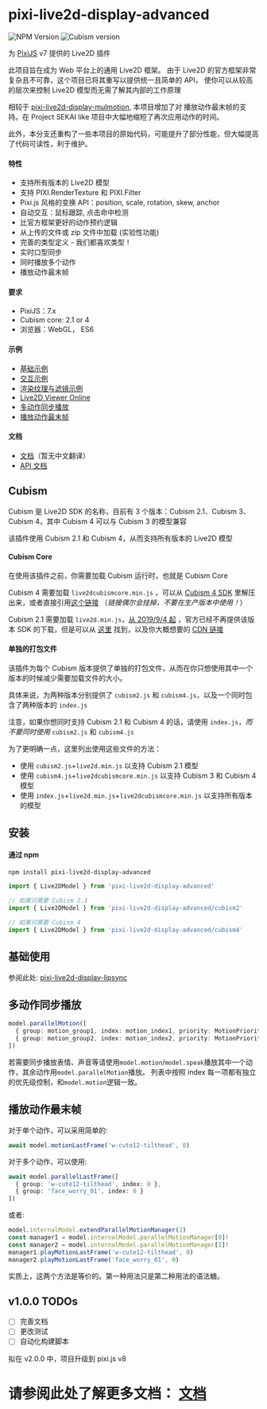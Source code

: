 # pixi-live2d-display-advanced

![NPM Version](https://img.shields.io/npm/v/pixi-live2d-display-advanced?style=flat-square&label=version)
![Cubism version](https://img.shields.io/badge/Cubism-2/3/4-ff69b4?style=flat-square)

为 [PixiJS](https://github.com/pixijs/pixi.js) v7 提供的 Live2D 插件

此项目旨在成为 Web 平台上的通用 Live2D 框架。
由于 Live2D 的官方框架非常复杂且不可靠，这个项目已将其重写以提供统一且简单的 API，
使你可以从较高的层次来控制 Live2D 模型而无需了解其内部的工作原理

相较于 [pixi-live2d-display-mulmotion](https://www.npmjs.com/package/pixi-live2d-display-mulmotion), 本项目增加了对
播放动作最末帧的支持。在 Project SEKAI like 项目中大幅地缩短了再次应用动作的时间。

此外，本分支还重构了一些本项目的原始代码，可能提升了部分性能，但大幅提高了代码可读性，利于维护。

#### 特性

- 支持所有版本的 Live2D 模型
- 支持 PIXI.RenderTexture 和 PIXI.Filter
- Pixi.js 风格的变换 API：position, scale, rotation, skew, anchor
- 自动交互：鼠标跟踪, 点击命中检测
- 比官方框架更好的动作预约逻辑
- 从上传的文件或 zip 文件中加载 (实验性功能)
- 完善的类型定义 - 我们都喜欢类型！
- 实时口型同步
- 同时播放多个动作
- 播放动作最末帧

#### 要求

- PixiJS：7.x
- Cubism core: 2.1 or 4
- 浏览器：WebGL， ES6

#### 示例

- [基础示例](https://codepen.io/guansss/pen/oNzoNoz/left?editors=1010)
- [交互示例](https://codepen.io/guansss/pen/KKgXBOP/left?editors=0010)
- [渲染纹理与滤镜示例](https://codepen.io/guansss/pen/qBaMNQV/left?editors=1010)
- [Live2D Viewer Online](https://guansss.github.io/live2d-viewer-web/)
- [多动作同步播放](#多动作同步播放)
- [播放动作最末帧](#播放动作最末帧)

#### 文档

- [文档](https://guansss.github.io/pixi-live2d-display)（暂无中文翻译）
- [API 文档](https://guansss.github.io/pixi-live2d-display/api/index.html)

## Cubism

Cubism 是 Live2D SDK 的名称，目前有 3 个版本：Cubism 2.1、Cubism 3、Cubism 4，其中 Cubism 4 可以与 Cubism 3 的模型兼容

该插件使用 Cubism 2.1 和 Cubism 4，从而支持所有版本的 Live2D 模型

#### Cubism Core

在使用该插件之前，你需要加载 Cubism 运行时，也就是 Cubism Core

Cubism 4 需要加载 `live2dcubismcore.min.js`
，可以从 [Cubism 4 SDK](https://www.live2d.com/download/cubism-sdk/download-web/)
里解压出来，或者直接引用[这个链接](https://cubism.live2d.com/sdk-web/cubismcore/live2dcubismcore.min.js)
（_链接偶尔会挂掉，不要在生产版本中使用！_）

Cubism 2.1 需要加载 `live2d.min.js`，[从 2019/9/4 起](https://help.live2d.com/en/other/other_20/)
，官方已经不再提供该版本 SDK 的下载，但是可以从 [这里](https://github.com/dylanNew/live2d/tree/master/webgl/Live2D/lib)
找到，以及你大概想要的 [CDN 链接](https://cdn.jsdelivr.net/gh/dylanNew/live2d/webgl/Live2D/lib/live2d.min.js)

#### 单独的打包文件

该插件为每个 Cubism 版本提供了单独的打包文件，从而在你只想使用其中一个版本的时候减少需要加载文件的大小。

具体来说，为两种版本分别提供了 `cubism2.js` 和 `cubism4.js`，以及一个同时包含了两种版本的 `index.js`

注意，如果你想同时支持 Cubism 2.1 和 Cubism 4 的话，请使用 `index.js`，_而不要同时使用_ `cubism2.js` 和 `cubism4.js`

为了更明确一点，这里列出使用这些文件的方法：

- 使用 `cubism2.js`+`live2d.min.js` 以支持 Cubism 2.1 模型
- 使用 `cubism4.js`+`live2dcubismcore.min.js` 以支持 Cubism 3 和 Cubism 4 模型
- 使用 `index.js`+`live2d.min.js`+`live2dcubismcore.min.js` 以支持所有版本的模型

## 安装

#### 通过 npm

```sh
npm install pixi-live2d-display-advanced
```

```js
import { Live2DModel } from 'pixi-live2d-display-advanced'

// 如果只需要 Cubism 2.1
import { Live2DModel } from 'pixi-live2d-display-advanced/cubism2'

// 如果只需要 Cubism 4
import { Live2DModel } from 'pixi-live2d-display-advanced/cubism4'
```

## 基础使用

参阅此处: [pixi-live2d-display-lipsync](https://github.com/RaSan147/pixi-live2d-display)

## 多动作同步播放

```ts
model.parallelMotion([
  { group: motion_group1, index: motion_index1, priority: MotionPriority.NORMAL },
  { group: motion_group2, index: motion_index2, priority: MotionPriority.NORMAL }
])
```

若需要同步播放表情、声音等请使用`model.motion`/`model.speak`播放其中一个动作，其余动作用`model.parallelMotion`播放。
列表中按照 index 每一项都有独立的优先级控制，和`model.motion`逻辑一致。

## 播放动作最末帧

对于单个动作，可以采用简单的:

```ts
await model.motionLastFrame('w-cute12-tilthead', 0)
```

对于多个动作，可以使用:

```ts
await model.parallelLastFrame([
  { group: 'w-cute12-tilthead', index: 0 },
  { group: 'face_worry_01', index: 0 }
])
```

或者:

```ts
model.internalModel.extendParallelMotionManager(2)
const manager1 = model.internalModel.parallelMotionManager[0]!
const manager2 = model.internalModel.parallelMotionManager[1]!
manager1.playMotionLastFrame('w-cute12-tilthead', 0)
manager2.playMotionLastFrame('face_worry_01', 0)
```

实质上，这两个方法是等价的。第一种用法只是第二种用法的语法糖。

## v1.0.0 TODOs

- [ ] 完善文档
- [ ] 更改测试
- [ ] 自动化构建脚本

拟在 v2.0.0 中，项目升级到 pixi.js v8

# 请参阅此处了解更多文档： [文档](https://guansss.github.io/pixi-live2d-display/)
